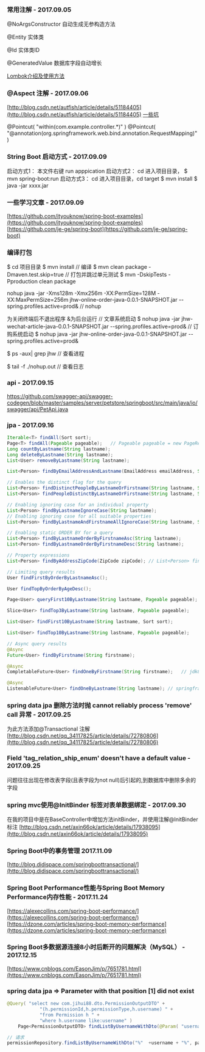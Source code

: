 ### 常用注解 - 2017.09.05

@NoArgsConstructor 自动生成无参构造方法

@Entity  实体类

@Id  实体类ID

@GeneratedValue 数据库字段自动增长

[Lombok介绍及使用方法](http://www.cnblogs.com/holten/p/5729226.html)


### @Aspect 注解 - 2017.09.06
[http://blog.csdn.net/autfish/article/details/51184405](http://blog.csdn.net/autfish/article/details/51184405)
[一些坑](http://www.jianshu.com/p/def4c497571c)

@Pointcut( "within(com.example.controller.*)" )
@Pointcut( "@annotation(org.springframework.web.bind.annotation.RequestMapping)" )

### String Boot 启动方式 - 2017.09.09

启动方式1： 本文件右键 run apppication
启动方式2： cd 进入项目目录， $ mvn spring-boot:run
启动方式3： cd 进入项目目录，cd target $ mvn install $ java -jar xxxx.jar

### 一些学习文章 - 2017.09.09
[https://github.com/ityouknow/spring-boot-examples](https://github.com/ityouknow/spring-boot-examples)
[https://github.com/je-ge/spring-boot](https://github.com/je-ge/spring-boot)

### 编译打包
$ cd 项目目录
$ mvn install  // 编译
$ mvn clean package -Dmaven.test.skip=true // 打包并跳过单元测试
$ mvn -DskipTests -Pproduction clean package

nohup java -jar -Xms128m -Xmx256m -XX:PermSize=128M -XX:MaxPermSize=256m jhw-online-order-java-0.0.1-SNAPSHOT.jar --spring.profiles.active=prod&      // nohup

 为关闭终端后不退出程序 &为后台运行
// 文章系统启动
$ nohup java -jar jhw-wechat-article-java-0.0.1-SNAPSHOT.jar --spring.profiles.active=prod&
// 订购系统启动
$ nohup java -jar jhw-online-order-java-0.0.1-SNAPSHOT.jar --spring.profiles.active=prod&



$ ps -aux| grep jhw   // 查看进程

$ tail -f ./nohup.out  // 查看日志


### api  - 2017.09.15
https://github.com/swagger-api/swagger-codegen/blob/master/samples/server/petstore/springboot/src/main/java/io/swagger/api/PetApi.java

### jpa - 2017.09.16
```java
Iterable<T> findAll(Sort sort);
Page<T> findAll(Pageable pageable);   // Pageable pageable = new PageRequest(1, 20);
Long countByLastname(String lastname);
Long deleteByLastname(String lastname);
List<User> removeByLastname(String lastname);

List<Person> findByEmailAddressAndLastname(EmailAddress emailAddress, String lastname);

// Enables the distinct flag for the query
List<Person> findDistinctPeopleByLastnameOrFirstname(String lastname, String firstname);
List<Person> findPeopleDistinctByLastnameOrFirstname(String lastname, String firstname);

// Enabling ignoring case for an individual property
List<Person> findByLastnameIgnoreCase(String lastname);
// Enabling ignoring case for all suitable properties
List<Person> findByLastnameAndFirstnameAllIgnoreCase(String lastname, String firstname);

// Enabling static ORDER BY for a query
List<Person> findByLastnameOrderByFirstnameAsc(String lastname);
List<Person> findByLastnameOrderByFirstnameDesc(String lastname);

// Property expressions
List<Person> findByAddressZipCode(ZipCode zipCode); // List<Person> findByAddressZipCode(ZipCode zipCode);

// Limiting query results
User findFirstByOrderByLastnameAsc();

User findTopByOrderByAgeDesc();

Page<User> queryFirst10ByLastname(String lastname, Pageable pageable);

Slice<User> findTop3ByLastname(String lastname, Pageable pageable);

List<User> findFirst10ByLastname(String lastname, Sort sort);

List<User> findTop10ByLastname(String lastname, Pageable pageable);

// Async query results
@Async
Future<User> findByFirstname(String firstname);

@Async
CompletableFuture<User> findOneByFirstname(String firstname);   // jdk8

@Async
ListenableFuture<User> findOneByLastname(String lastname); // springframework

```

### spring data jpa 删除方法时抛 cannot reliably process 'remove' call 异常 - 2017.09.25

为此方法添加@Transactional 注解
[http://blog.csdn.net/qq_34117825/article/details/72780806](http://blog.csdn.net/qq_34117825/article/details/72780806)

### Field 'tag_relation_ship_enum' doesn't have a default value - 2017.09.25
问题往往出现在修改表字段(且表字段为not null)后引起的,到数据库中删除多余的字段

### spring mvc使用@InitBinder 标签对表单数据绑定 - 2017.09.30
在我的项目中是在BaseController中增加方法initBinder，并使用注解@InitBinder标注
[http://blog.csdn.net/axin66ok/article/details/17938095](http://blog.csdn.net/axin66ok/article/details/17938095)

### Spring Boot中的事务管理 2017.11.09
[http://blog.didispace.com/springboottransactional/](http://blog.didispace.com/springboottransactional/)

### Spring Boot Performance性能与Spring Boot Memory Performance内存性能 - 2017.11.24
[https://alexecollins.com/spring-boot-performance/](https://alexecollins.com/spring-boot-performance/)
[https://dzone.com/articles/spring-boot-memory-performance](https://dzone.com/articles/spring-boot-memory-performance)

### Spring Boot多数据源连接8小时后断开的问题解决（MySQL） - 2017.12.15
[https://www.cnblogs.com/EasonJim/p/7651781.html](https://www.cnblogs.com/EasonJim/p/7651781.html)

### spring data jpa => Parameter with that position [1] did not exist

```java
@Query( "select new com.jihui88.dto.PermissionOutputDTO" +
            "(h.permissionId,h.permissionType,h.username) " +
            "from Permission h " +
            "where h.username like:username" )
    Page<PermissionOutputDTO> findListByUsernameWithDto(@Param( "username" ) String username, Pageable pageable);

// 请求
permissionRepository.findListByUsernameWithDto("%"  +username + "%", pageable);
```